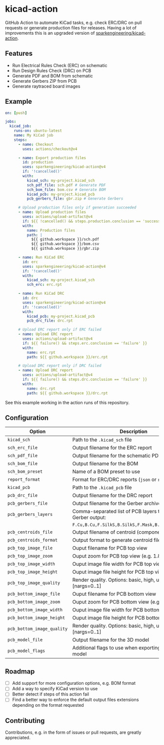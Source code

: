 # kicad-action

GitHub Action to automate KiCad tasks, e.g. check ERC/DRC on pull requests or
generate production files for releases. Having a lot of improvements this is an upgraded version of [sparkengineering/kicad-action](sparkengineering/kicad-action).

## Features

- Run Electrical Rules Check (ERC) on schematic
- Run Design Rules Check (DRC) on PCB
- Generate PDF and BOM from schematic
- Generate Gerbers ZIP from PCB
- Generate raytraced board images

## Example

```yaml
on: [push]

jobs:
  kicad_job:
    runs-on: ubuntu-latest
    name: My KiCad job
    steps:
      - name: Checkout
        uses: actions/checkout@v4

      - name: Export production files
        id: production
        uses: sparkengineering/kicad-action@v4
        if: '!cancelled()'
        with:
          kicad_sch: my-project.kicad_sch
          sch_pdf_file: sch.pdf # Generate PDF
          sch_bom_file: bom.csv # Generate BOM
          kicad_pcb: my-project.kicad_pcb
          pcb_gerbers_file: gbr.zip # Generate Gerbers

      # Upload production files only if generation succeeded
      - name: Upload production files
        uses: actions/upload-artifact@v4
        if: ${{ !cancelled() && steps.production.conclusion == 'success' }}
        with:
          name: Production files
          path: |
            ${{ github.workspace }}/sch.pdf
            ${{ github.workspace }}/bom.csv
            ${{ github.workspace }}/gbr.zip

      - name: Run KiCad ERC
        id: erc
        uses: sparkengineering/kicad-action@v4
        if: '!cancelled()'
        with:
          kicad_sch: my-project.kicad_sch
          sch_erc: erc.rpt

      - name: Run KiCad DRC
        id: drc
        uses: sparkengineering/kicad-action@v4
        if: '!cancelled()'
        with:
          kicad_pcb: my-project.kicad_pcb
          pcb_drc_file: drc.rpt

      # Upload ERC report only if ERC failed
      - name: Upload ERC report
        uses: actions/upload-artifact@v4
        if: ${{ failure() && steps.erc.conclusion == 'failure' }}
        with:
          name: erc.rpt
          path: ${{ github.workspace }}/erc.rpt

      # Upload DRC report only if DRC failed
      - name: Upload DRC report
        uses: actions/upload-artifact@v4
        if: ${{ failure() && steps.drc.conclusion == 'failure' }}
        with:
          name: drc.rpt
          path: ${{ github.workspace }}/drc.rpt
```

See this example working in the action runs of this repository.

## Configuration
| Option                      | Description                                                      | Default                      |
|-----------------------------|------------------------------------------------------------------|------------------------------|
| `kicad_sch`                 | Path to the `.kicad_sch` file                                    |                              |
| `sch_erc_file`              | Output filename for the ERC report                               |                              |
| `sch_pdf_file`              | Output filename for the schematic PDF                            |                              |
| `sch_bom_file`              | Output filename for the BOM                                      |                              |
| `sch_bom_preset`            | Name of a BOM preset to use                                      |                              |
| `report_format`             | Format for ERC/DRC reports (`json` or `report`)                  | `report`                     |
| `kicad_pcb`                 | Path to the `.kicad_pcb` file                                    |                              |
| `pcb_drc_file`              | Output filename for the DRC report                               |                              |
| `pcb_gerbers_file`          | Output filename for the Gerber archive                           |                              |
| `pcb_gerbers_layers`        | Comma-separated list of PCB layers to include in Gerber output:  |                              |
|                             | `F.Cu,B.Cu,F.SilkS,B.SilkS,F.Mask,B.Mask,Edge.Cuts`              |                              |
| `pcb_centroids_file`        | Output filename of centroid (component placement)                |                              |
| `pcb_centroids_format`      | Output format to generate centroid files from PCB                | `ascii`                      |
| `pcb_top_image_file`        | Ouput filename for PCB top view                                  |                              |
| `pcb_top_image_zoom`        | Ouput zoom for PCB top view (e.g. 1.8)                           |                              |
| `pcb_top_image_width`       | Ouput image file width for PCB top view                          |                              |
| `pcb_top_image_height`      | Ouput image file height for PCB top view                         |                              |
| `pcb_top_image_quality`     | Render quality. Options: basic, high, user [nargs=0..1]          |                              |
| `pcb_bottom_image_file`     | Ouput filename for PCB bottom view                               |                              |
| `pcb_bottom_image_zoom`     | Ouput zoom for PCB bottom view (e.g. 1.8)                        |                              |
| `pcb_bottom_image_width`    | Ouput image file width for PCB bottom view                       |                              |
| `pcb_bottom_image_height`   | Ouput image file height for PCB bottom view                      |                              |
| `pcb_bottom_image_quality`  | Render quality. Options: basic, high, user [nargs=0..1]          |                              |
| `pcb_model_file`            | Output filename for the 3D model                                 |                              |
| `pcb_model_flags`           | Additional flags to use when exporting the STEP model            | See [action.yml](action.yml) |

## Roadmap

- [ ] Add support for more configuration options, e.g. BOM format
- [ ] Add a way to specify KiCad version to use
- [ ] Better detect if steps of this action fail
- [ ] Find a better way to enforce the default output files extensions depending on the format requested

## Contributing

Contributions, e.g. in the form of issues or pull requests, are greatly appreciated.
